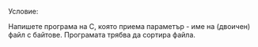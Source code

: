 Условие: 

Напишете програма на C, която приема параметър - име на (двоичен) файл с байтове.
Програмата трябва да сортира файла.
